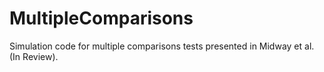 # MultipleComparisons
Simulation code for multiple comparisons tests presented in Midway et al. (In Review).